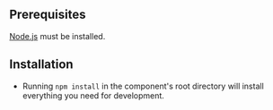 ## Prerequisites

[Node.js](http://nodejs.org/) must be installed.

## Installation

* Running `npm install` in the component's root directory will install everything you need for development.